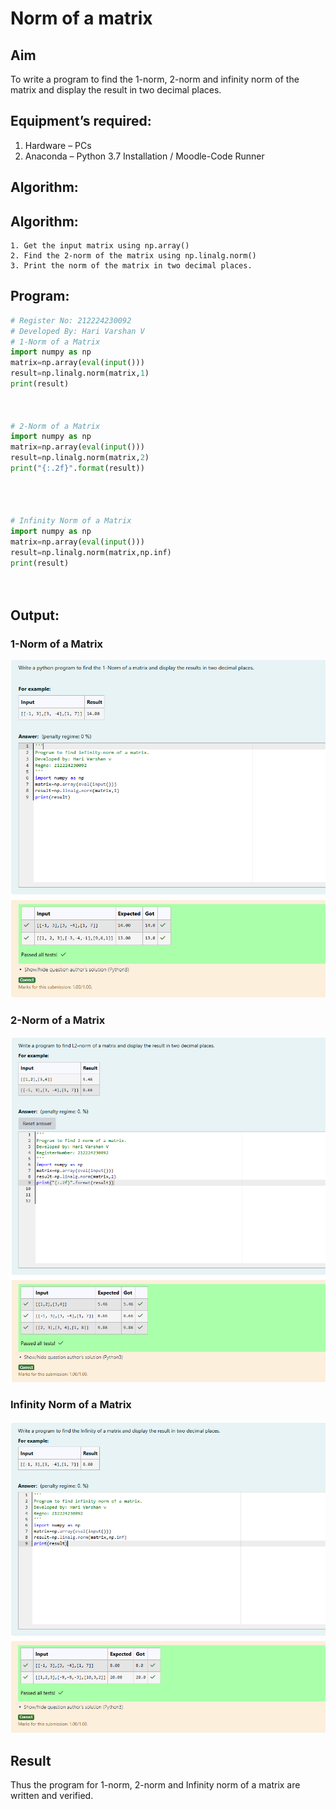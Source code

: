 # Norm of a matrix
## Aim
To write a program to find the 1-norm, 2-norm and infinity norm of the matrix and display the result in two decimal places.
## Equipment’s required:
1.	Hardware – PCs
2.	Anaconda – Python 3.7 Installation / Moodle-Code Runner

## Algorithm:


## Algorithm:
	1. Get the input matrix using np.array()   
    2. Find the 2-norm of the matrix using np.linalg.norm()
	3. Print the norm of the matrix in two decimal places.
## Program:
```Python
# Register No: 212224230092
# Developed By: Hari Varshan V
# 1-Norm of a Matrix
import numpy as np
matrix=np.array(eval(input()))
result=np.linalg.norm(matrix,1)
print(result)



# 2-Norm of a Matrix
import numpy as np
matrix=np.array(eval(input()))
result=np.linalg.norm(matrix,2)
print("{:.2f}".format(result))




# Infinity Norm of a Matrix
import numpy as np
matrix=np.array(eval(input()))
result=np.linalg.norm(matrix,np.inf)
print(result)




```
## Output:
### 1-Norm of a Matrix
![alt text](<Screenshot 2025-05-13 201410.png>)

### 2-Norm of a Matrix
![alt text](<Screenshot 2025-05-13 201500.png>)

### Infinity Norm of a Matrix
![alt text](<Screenshot 2025-05-13 201537.png>)

## Result
Thus the program for 1-norm, 2-norm and Infinity norm of a matrix are written and verified.
